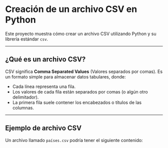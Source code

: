 # Creación de un archivo CSV en Python

Este proyecto muestra cómo crear un archivo CSV utilizando Python y su librería estándar `csv`.

---

## ¿Qué es un archivo CSV?

CSV significa **Comma Separated Values** (Valores separados por comas). Es un formato simple para almacenar datos tabulares, donde:

- Cada línea representa una fila.
- Los valores de cada fila están separados por comas (o algún otro delimitador).
- La primera fila suele contener los encabezados o títulos de las columnas.

---

## Ejemplo de archivo CSV

Un archivo llamado `países.csv` podría tener el siguiente contenido:

